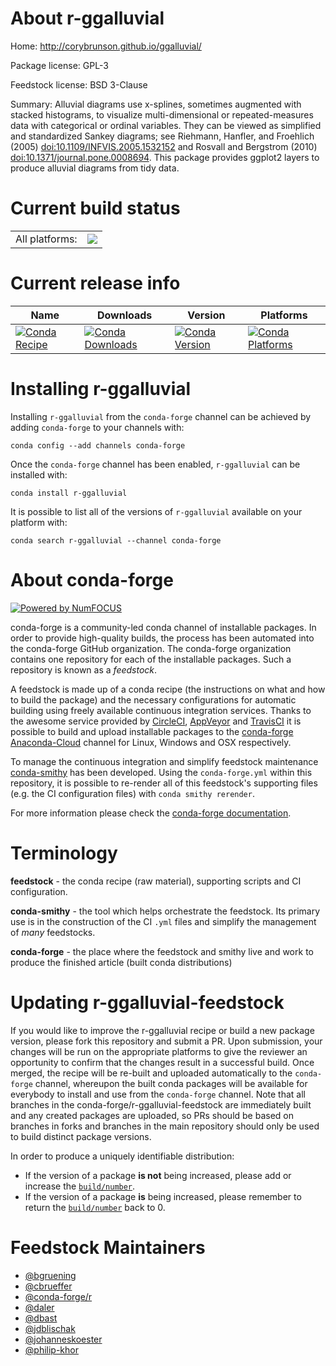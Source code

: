 About r-ggalluvial
==================

Home: http://corybrunson.github.io/ggalluvial/

Package license: GPL-3

Feedstock license: BSD 3-Clause

Summary: Alluvial diagrams use x-splines, sometimes augmented with stacked histograms, to visualize multi-dimensional or repeated-measures data with categorical or ordinal variables. They can be viewed as simplified and standardized Sankey diagrams; see Riehmann, Hanfler, and Froehlich (2005) <doi:10.1109/INFVIS.2005.1532152> and Rosvall and Bergstrom (2010) <doi:10.1371/journal.pone.0008694>. This package provides ggplot2 layers to produce alluvial diagrams from tidy data.



Current build status
====================


<table><tr><td>All platforms:</td>
    <td>
      <a href="https://dev.azure.com/conda-forge/feedstock-builds/_build/latest?definitionId=2276&branchName=master">
        <img src="https://dev.azure.com/conda-forge/feedstock-builds/_apis/build/status/r-ggalluvial-feedstock?branchName=master">
      </a>
    </td>
  </tr>
</table>

Current release info
====================

| Name | Downloads | Version | Platforms |
| --- | --- | --- | --- |
| [![Conda Recipe](https://img.shields.io/badge/recipe-r--ggalluvial-green.svg)](https://anaconda.org/conda-forge/r-ggalluvial) | [![Conda Downloads](https://img.shields.io/conda/dn/conda-forge/r-ggalluvial.svg)](https://anaconda.org/conda-forge/r-ggalluvial) | [![Conda Version](https://img.shields.io/conda/vn/conda-forge/r-ggalluvial.svg)](https://anaconda.org/conda-forge/r-ggalluvial) | [![Conda Platforms](https://img.shields.io/conda/pn/conda-forge/r-ggalluvial.svg)](https://anaconda.org/conda-forge/r-ggalluvial) |

Installing r-ggalluvial
=======================

Installing `r-ggalluvial` from the `conda-forge` channel can be achieved by adding `conda-forge` to your channels with:

```
conda config --add channels conda-forge
```

Once the `conda-forge` channel has been enabled, `r-ggalluvial` can be installed with:

```
conda install r-ggalluvial
```

It is possible to list all of the versions of `r-ggalluvial` available on your platform with:

```
conda search r-ggalluvial --channel conda-forge
```


About conda-forge
=================

[![Powered by NumFOCUS](https://img.shields.io/badge/powered%20by-NumFOCUS-orange.svg?style=flat&colorA=E1523D&colorB=007D8A)](http://numfocus.org)

conda-forge is a community-led conda channel of installable packages.
In order to provide high-quality builds, the process has been automated into the
conda-forge GitHub organization. The conda-forge organization contains one repository
for each of the installable packages. Such a repository is known as a *feedstock*.

A feedstock is made up of a conda recipe (the instructions on what and how to build
the package) and the necessary configurations for automatic building using freely
available continuous integration services. Thanks to the awesome service provided by
[CircleCI](https://circleci.com/), [AppVeyor](https://www.appveyor.com/)
and [TravisCI](https://travis-ci.org/) it is possible to build and upload installable
packages to the [conda-forge](https://anaconda.org/conda-forge)
[Anaconda-Cloud](https://anaconda.org/) channel for Linux, Windows and OSX respectively.

To manage the continuous integration and simplify feedstock maintenance
[conda-smithy](https://github.com/conda-forge/conda-smithy) has been developed.
Using the ``conda-forge.yml`` within this repository, it is possible to re-render all of
this feedstock's supporting files (e.g. the CI configuration files) with ``conda smithy rerender``.

For more information please check the [conda-forge documentation](https://conda-forge.org/docs/).

Terminology
===========

**feedstock** - the conda recipe (raw material), supporting scripts and CI configuration.

**conda-smithy** - the tool which helps orchestrate the feedstock.
                   Its primary use is in the construction of the CI ``.yml`` files
                   and simplify the management of *many* feedstocks.

**conda-forge** - the place where the feedstock and smithy live and work to
                  produce the finished article (built conda distributions)


Updating r-ggalluvial-feedstock
===============================

If you would like to improve the r-ggalluvial recipe or build a new
package version, please fork this repository and submit a PR. Upon submission,
your changes will be run on the appropriate platforms to give the reviewer an
opportunity to confirm that the changes result in a successful build. Once
merged, the recipe will be re-built and uploaded automatically to the
`conda-forge` channel, whereupon the built conda packages will be available for
everybody to install and use from the `conda-forge` channel.
Note that all branches in the conda-forge/r-ggalluvial-feedstock are
immediately built and any created packages are uploaded, so PRs should be based
on branches in forks and branches in the main repository should only be used to
build distinct package versions.

In order to produce a uniquely identifiable distribution:
 * If the version of a package **is not** being increased, please add or increase
   the [``build/number``](https://conda.io/docs/user-guide/tasks/build-packages/define-metadata.html#build-number-and-string).
 * If the version of a package **is** being increased, please remember to return
   the [``build/number``](https://conda.io/docs/user-guide/tasks/build-packages/define-metadata.html#build-number-and-string)
   back to 0.

Feedstock Maintainers
=====================

* [@bgruening](https://github.com/bgruening/)
* [@cbrueffer](https://github.com/cbrueffer/)
* [@conda-forge/r](https://github.com/conda-forge/r/)
* [@daler](https://github.com/daler/)
* [@dbast](https://github.com/dbast/)
* [@jdblischak](https://github.com/jdblischak/)
* [@johanneskoester](https://github.com/johanneskoester/)
* [@philip-khor](https://github.com/philip-khor/)

